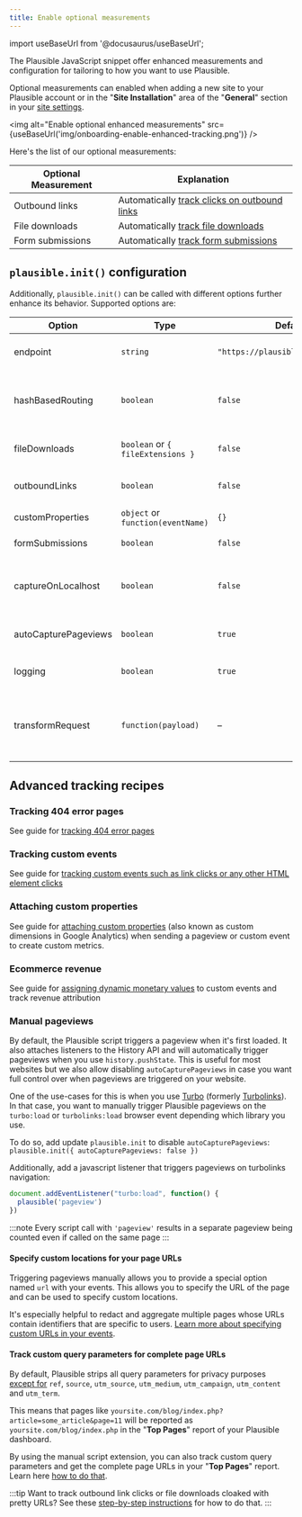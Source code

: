 ```yaml
---
title: Enable optional measurements
---
```


import useBaseUrl from '@docusaurus/useBaseUrl';

The Plausible JavaScript snippet offer enhanced measurements and configuration for tailoring to how you want to use Plausible.

Optional measurements can enabled when adding a new site to your Plausible account or in the "**Site Installation**" area of the "**General**" section in your [site settings](website-settings.md).

<img alt="Enable optional enhanced measurements" src={useBaseUrl('img/onboarding-enable-enhanced-tracking.png')} />

Here's the list of our optional measurements:

| Optional Measurement                | Explanation                                                                                        |
|--------------------------|----------------------------------------------------------------------------------------------------|
| Outbound links | Automatically [track clicks on outbound links](outbound-link-click-tracking.md)  |
| File downloads | Automatically [track file downloads](file-downloads-tracking.md)                                   |
| Form submissions | Automatically [track form submissions](form-submissions-tracking.md) |

## `plausible.init()` configuration

Additionally, `plausible.init()` can be called with different options further enhance its behavior. Supported options are:

| Option | Type | Default | Description |
| -- | -- | -- | -- |
| endpoint             | `string`                          | `"https://plausible.io/api/event"` | Allows [proxying requests](/proxy/introduction) |
| hashBasedRouting     | `boolean`                         | `false`                            | Track page paths that use a `#` in the URL ([hash-based routing](hash-based-routing.md)) |
| fileDownloads        | `boolean` or `{ fileExtensions }` | `false`                            | Automatically [track file downloads](file-downloads-tracking.md) |
| outboundLinks        | `boolean`                         | `false`                            | [track clicks on outbound links](outbound-link-click-tracking.md)                        |
| customProperties     | `object` or `function(eventName)` | `{}`                               | [Add custom props globally](/custom-props/introduction)               |
| formSubmissions      | `boolean`                         | `false`                            | [Track form submissions](form-submissions-tracking.md)                    |
| captureOnLocalhost   | `boolean`                         | `false`                            | Enables tracking on localhost for dev environments                  |
| autoCapturePageviews | `boolean`                         | `true`                             | Automatically track pageviews                                       |
| logging              | `boolean`                         | `true`                             | Enable/disable logging done by script                               |
| transformRequest     | `function(payload)`               | –                                  | Modify or filter events before sending (e.g. [for custom locations](/custom-locations))|


## Advanced tracking recipes

### Tracking 404 error pages

See guide for [tracking 404 error pages](error-pages-tracking-404.md)

### Tracking custom events

See guide for [tracking custom events such as link clicks or any other HTML element clicks](custom-event-goals.md)

### Attaching custom properties

See guide for [attaching custom properties](/custom-props/introduction) (also known as custom dimensions in Google Analytics) when sending a pageview or custom event to create custom metrics.

### Ecommerce revenue

See guide for [assigning dynamic monetary values](ecommerce-revenue-tracking.md) to custom events and track revenue attribution

### Manual pageviews

By default, the Plausible script triggers a pageview when it's first loaded. It also attaches listeners to the History API and will automatically trigger pageviews when you use `history.pushState`. This is useful for most websites but we also allow disabling `autoCapturePageviews` in case you want full control over when pageviews are triggered on your website.

One of the use-cases for this is when you use [Turbo](https://turbo.hotwired.dev/) (formerly [Turbolinks](https://github.com/turbolinks/turbolinks)). In that case, you want to manually trigger Plausible pageviews on the `turbo:load` or `turbolinks:load` browser event depending which library you use.

To do so, add update `plausible.init` to disable `autoCapturePageviews`: `plausible.init({ autoCapturePageviews: false })`

Additionally, add a javascript listener that triggers pageviews on turbolinks navigation:

```javascript
document.addEventListener("turbo:load", function() {
  plausible('pageview')
})
```

:::note
Every script call with `'pageview'` results in a separate pageview being counted even if called on the same page
:::

#### Specify custom locations for your page URLs

Triggering pageviews manually allows you to provide a special option named `url` with your events. This allows you to specify the URL of the page and can be used to specify custom locations.

It's especially helpful to redact and aggregate multiple pages whose URLs contain identifiers that are specific to users. [Learn more about specifying custom URLs in your events](custom-locations.md).


#### Track custom query parameters for complete page URLs

By default, Plausible strips all query parameters for privacy purposes [except for](top-referrers.md) `ref`, `source`, `utm_source`, `utm_medium`, `utm_campaign`, `utm_content` and `utm_term`.

This means that pages like `yoursite.com/blog/index.php?article=some_article&page=11` will be reported as `yoursite.com/blog/index.php` in the "**Top Pages**" report of your Plausible dashboard.

By using the manual script extension, you can also track custom query parameters and get the complete page URLs in your "**Top Pages**" report. Learn here [how to do that](custom-query-params.md).

:::tip Want to track outbound link clicks or file downloads cloaked with pretty URLs?
See these [step-by-step instructions](custom-automatic-link-tracking.md) for how to do that.
:::
